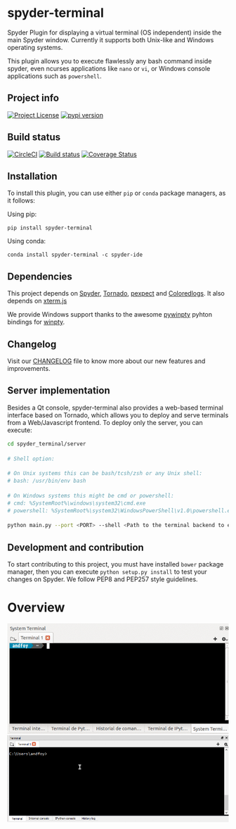 # spyder-terminal
Spyder Plugin for displaying a virtual terminal (OS independent) inside the main Spyder window. Currently it supports both Unix-like and Windows operating systems.

This plugin allows you to execute flawlessly any bash command inside spyder, even ncurses applications like ``nano`` or ``vi``, or Windows console applications such as ``powershell``.

## Project info
[![Project License](https://img.shields.io/pypi/l/spyder-terminal.svg)](./LICENSE.txt)
[![pypi version](https://img.shields.io/pypi/v/spyder-terminal.svg)](https://pypi.python.org/pypi/spyder-terminal)

## Build status
[![CircleCI](https://circleci.com/gh/spyder-ide/spyder-terminal.svg?style=svg)](https://circleci.com/gh/spyder-ide/spyder-terminal)
[![Build status](https://ci.appveyor.com/api/projects/status/edsy2hkd3rwcfjrg?svg=true)](https://ci.appveyor.com/project/spyder-ide/spyder-terminal)
[![Coverage Status](https://coveralls.io/repos/github/spyder-ide/spyder-terminal/badge.svg?branch=master)](https://coveralls.io/github/spyder-ide/spyder-terminal?branch=master)

## Installation
To install this plugin, you can use either ``pip`` or ``conda`` package managers, as it follows:

Using pip:
```
pip install spyder-terminal
```

Using conda:
```
conda install spyder-terminal -c spyder-ide
```

## Dependencies
This project depends on [Spyder](https://github.com/spyder-ide/spyder), [Tornado](https://github.com/tornadoweb/tornado), [pexpect](https://pexpect.sourceforge.net/pexpect.html) and [Coloredlogs](https://github.com/xolox/python-coloredlogs). It also depends on [xterm.js](https://github.com/sourcelair/xterm.js/)

We provide Windows support thanks to the awesome [pywinpty](https://github.com/spyder-ide/pywinpty) pyhton bindings for [winpty](https://github.com/rprichard/winpty).

## Changelog
Visit our [CHANGELOG](CHANGELOG.md) file to know more about our new features and improvements.

## Server implementation
Besides a Qt console, spyder-terminal also provides a web-based terminal interface based on Tornado, which allows you to deploy and serve terminals from a Web/Javascript frontend. To deploy only the server, you can execute:

```bash
cd spyder_terminal/server

# Shell option:

# On Unix systems this can be bash/tcsh/zsh or any Unix shell:
# bash: /usr/bin/env bash

# On Windows systems this might be cmd or powershell:
# cmd: %SystemRoot%\windows\system32\cmd.exe
# powershell: %SystemRoot%\system32\WindowsPowerShell\v1.0\powershell.exe

python main.py --port <PORT> --shell <Path to the terminal backend to execute>

```

## Development and contribution
To start contributing to this project, you must have installed ``bower`` package manager, then you can execute ``python setup.py install`` to test your changes on Spyder. We follow PEP8 and PEP257 style guidelines.

# Overview
![alt tag](/doc/example.gif)
![alt tag](/doc/windows.gif)
